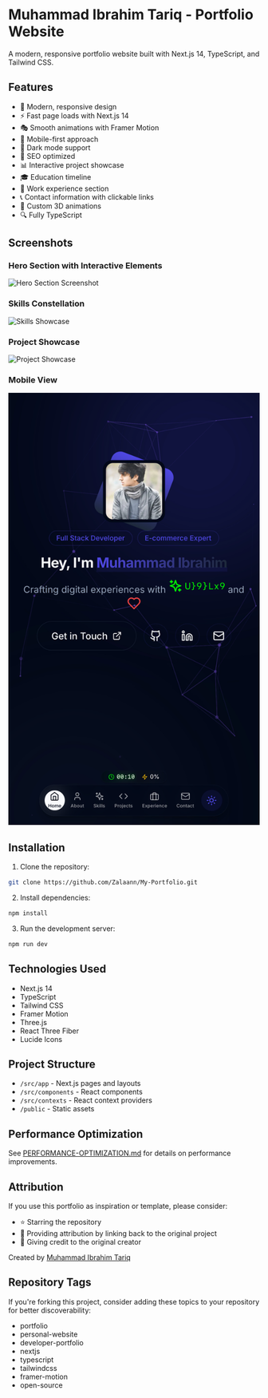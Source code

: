 # Muhammad Ibrahim Tariq - Portfolio Website

A modern, responsive portfolio website built with Next.js 14, TypeScript, and Tailwind CSS.

## Features

- 🎨 Modern, responsive design
- ⚡ Fast page loads with Next.js 14
- 🎭 Smooth animations with Framer Motion
- 📱 Mobile-first approach
- 🌙 Dark mode support
- 🎯 SEO optimized
- 📊 Interactive project showcase
- 🎓 Education timeline
- 💼 Work experience section
- 📞 Contact information with clickable links
- 🎨 Custom 3D animations
- 🔍 Fully TypeScript

## Screenshots

### Hero Section with Interactive Elements
![Hero Section Screenshot](./public/images/screenshots/Screenshot%202025-04-21%20at%206.47.55%20PM.png)

### Skills Constellation
![Skills Showcase](./public/images/screenshots/Screenshot%202025-04-21%20at%206.48.17%20PM.png)

### Project Showcase
![Project Showcase](./public/images/screenshots/Screenshot%202025-04-21%20at%206.48.33%20PM.png)

### Mobile View
![Mobile View](./public/images/screenshots/IMG_23A4001AF784-1.jpeg)

## Installation

1. Clone the repository:
```bash
git clone https://github.com/Zalaann/My-Portfolio.git
```

2. Install dependencies:
```bash
npm install
```

3. Run the development server:
```bash
npm run dev
```

## Technologies Used

- Next.js 14
- TypeScript
- Tailwind CSS
- Framer Motion
- Three.js
- React Three Fiber
- Lucide Icons

## Project Structure

- `/src/app` - Next.js pages and layouts
- `/src/components` - React components
- `/src/contexts` - React context providers
- `/public` - Static assets

## Performance Optimization

See [PERFORMANCE-OPTIMIZATION.md](PERFORMANCE-OPTIMIZATION.md) for details on performance improvements.

## Attribution

If you use this portfolio as inspiration or template, please consider:
- ⭐ Starring the repository
- 🔗 Providing attribution by linking back to the original project
- 🙏 Giving credit to the original creator

Created by [Muhammad Ibrahim Tariq](https://github.com/Zalaann)

## Repository Tags

If you're forking this project, consider adding these topics to your repository for better discoverability:
- portfolio
- personal-website 
- developer-portfolio
- nextjs
- typescript
- tailwindcss
- framer-motion
- open-source
